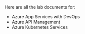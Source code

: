 Here are all the lab documents for:
- Azure App Services with DevOps
- Azure API Management
- Azure Kubernetes Services
